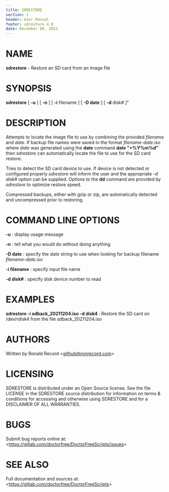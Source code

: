 ```yaml
---
title: SDRESTORE
section: 1
header: User Manual
footer: sdrestore 4.0
date: December 06, 2021
---
```

# NAME
**sdrestore** - Restore an SD card from an image file

# SYNOPSIS
**sdrestore** [ **-u** ] [ **-n** ] [ **-i** filename ] [ **-D date** ] [ **-d** disk# ]"

# DESCRIPTION
Attempts to locate the image file to use by combining the provided *filename*
and *date*. If backup file names were saved in the format *filename-date.iso*
where *date* was generated using the **date** command **date "+%Y%m%d"** then
*sdrestore* can automatically locate the file to use for the SD card restore.

Tries to detect the SD card device to use. If device is not detected or configured properly *sdrestore* will inform the user and the appropriate *-d disk#* option can be supplied. Options to the **dd** command are provided by *sdrestore* to optimize restore speed.

Compressed backups, either with gzip or zip, are automatically detected and
uncompressed prior to restoring.

# COMMAND LINE OPTIONS
**-u**
: display usage message

**-n**
: tell what you would do without doing anything

**-D date**
: specify the *date* string to use when looking for backup filename *filename-date.iso*

**-i filename**
: specify input file name

**-d disk#**
: specify disk device number to read

# EXAMPLES
**sdrestore -i sdback_20211204.iso -d disk4**
: Restore the SD card on /dev/rdisk4 from the file sdback_20211204.iso

# AUTHORS
Written by Ronald Record &lt;github@ronrecord.com&gt;

# LICENSING
SDRESTORE is distributed under an Open Source license.
See the file LICENSE in the SDRESTORE source distribution
for information on terms &amp; conditions for accessing and
otherwise using SDRESTORE and for a DISCLAIMER OF ALL WARRANTIES.

# BUGS
Submit bug reports online at: &lt;https://gitlab.com/doctorfree/DoctorFreeScripts/issues&gt;

# SEE ALSO
Full documentation and sources at: &lt;https://gitlab.com/doctorfree/DoctorFreeScripts&gt;

